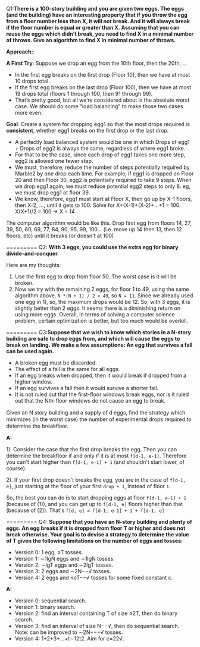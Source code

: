 Q1:**There is a 100-story building and you are given two eggs. The eggs (and the building) have an interesting property that if you throw the egg from a floor number less than X, it will not break. And it will always break if the floor number is equal or greater than X. Assuming that you can reuse the eggs which didn't break, you need to find X in 
a minimal number of throws. Give an algorithm to find X in minimal number of throws.**

**Approach:**:

**A First Try**: Suppose we drop an egg from the 10th floor, then the 20th, …

- In the first egg breaks on the first drop (Floor 10), then we have at most 10 drops total.
- If the first egg breaks on the last drop (Floor 100), then we have at most 19 drops total (floors 1 through 100, then 91 through 99).
- That’s pretty good, but all we’re considered about is the absolute worst case. We should do some “load balancing” to make those two cases more even.

**Goal**: Create a system for dropping egg1 so that the most drops required is **consistent**, whether egg1 breaks on the first drop or the last drop.

- A perfectly load balanced system would be one in which Drops of egg1 + Drops of egg2 is always the same, regardless of where egg1 broke.
- For that to be the case, since each drop of egg1 takes one more step, egg2 is allowed one fewer step.
- We must, therefore, reduce the number of steps potentially required by Marble2 by one drop each time. For example, if egg1 is dropped on Floor 20 and then Floor 30, egg2 is potentially required to take 9 steps. When we drop egg1 again, we must reduce potential egg2 steps to only 8. eg, we must drop egg1 at floor 39.
- We know, therefore, egg1 must start at Floor X, then go up by X-1 floors, then X-2, …, until it gets to 100.
  Solve for X+(X-1)+(X-2)+…+1 = 100. X(X+1)/2 = 100 -> X = 14

The computer algorithm would be like this. Drop first egg from floors 14, 27, 39, 50, 60, 69, 77, 84, 90, 95, 99, 100... 
(i.e. move up 14 then 13, then 12 floors, etc) until it breaks (or doesn't at 100)

=========
Q2: **With 3 eggs, you could use the extra egg for binary divide-and-conquer.**

Here are my thoughts:

1. Use the first egg to drop from floor 50. The worst case is it will be broken.
2. Now we try with the remaining 2 eggs, for floor 1 to 49, using the same algorithm above.
`N *(N + 1) / 2 > 49`, so `N = 11`. Since we already used one egg in 1), so, the maximum drops would be 12.
So, with 3 eggs, it is slightly better than 2 eggs. It seems there is a diminishing return on using more eggs.
Overall, in terms of solving a computer science problem, certain optimization is better, but too much would be overkill.


=========
Q3:**Suppose that we wish to know which stories in a N-story building are safe to drop eggs from, and which will
cause the eggs to break on landing. We make a few assumptions: An egg that survives a fall can be used again.**
- A broken egg must be discarded.
- The effect of a fall is the same for all eggs.
- If an egg breaks when dropped, then it would break if dropped from a higher window.
- If an egg survives a fall then it would survive a shorter fall.
- It is not ruled out that the first-floor windows break eggs, nor is it ruled out that the Nth-floor windows do not cause an egg to break.

Given an N story building and a supply of d eggs, ﬁnd the strategy which minimizes (in the worst case) the number of 
experimental drops required to determine the breakﬂoor.

**A:**

1). Consider the case that the first drop breaks the egg. Then you can determine the breakfloor if and only if it is at most `f[d-1, e-1]`. Therefore you can't start higher than `f[d-1, e-1] + 1` (and shouldn't start lower, of course).

2). If your first drop doesn't breaks the egg, you are in the case of `f[d-1, e]`, just starting at the floor of your first `drop + 1`, instead of floor `1`.

So, the best you can do is to start dropping eggs at floor `f[d-1, e-1] + 1` (because of (1)), 
and you can get up to `f[d-1, e]` floors higher than that (because of (2)). That's `f[d, e] = f[d-1, e-1] + 1 + f[d-1, e]`

=========
Q4: **Suppose that you have an N-story building and plenty of eggs. An egg breaks if it is dropped from floor T or higher and does not break otherwise. Your goal is to devise a strategy to determine the value of T given the following limitations on the number of eggs and tosses:**
- Version 0: 1 egg, ≤T tosses.
- Version 1: ∼1lgN eggs and ∼1lgN tosses.
- Version 2: ∼lgT eggs and ∼2lgT tosses.
- Version 3: 2 eggs and ∼2N−−√ tosses.
- Version 4: 2 eggs and ≤cT−−√ tosses for some fixed constant c.

**A:**
+ Version 0: sequential search.
+ Version 1: binary search.
+ Version 2: find an interval containing T of size ≤2T, then do binary search.
+ Version 3: find an interval of size N−−√, then do sequential search. Note: can be improved to ∼2N−−−√ tosses.
+ Version 4: 1+2+3+…+t∼12t2. Aim for c=22√.
